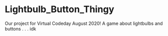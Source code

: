 # Lightbulb_Button_Thingy
Our project for Virtual Codeday August 2020! A game about lightbulbs and buttons . . . idk
